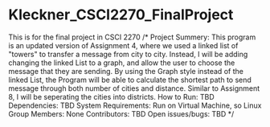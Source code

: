 # Kleckner_CSCI2270_FinalProject
This is for the final project in CSCI 2270
/*
Project Summery:
This program is an updated version of Assignment 4, where we used a linked list of "towers" to transfer a message from city to city. Instead, I will be adding changing the linked List to a graph, and allow the user to choose the message that they are sending. By using the Graph style instead of the linked List, the Program will be able to calculate the shortest path to send message through both number of cities and distance. Similar to Assignment 8, I will be seperating the cities into districts.
How to Run:
TBD
Dependencies:
TBD
System	Requirements:
Run on Virtual Machine, so Linux
Group	Members:
None
Contributors:
TBD
Open	issues/bugs:
TBD
*/

